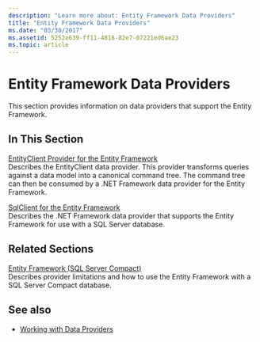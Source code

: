 ```yaml
---
description: "Learn more about: Entity Framework Data Providers"
title: "Entity Framework Data Providers"
ms.date: "03/30/2017"
ms.assetid: 5252e639-ff11-4818-82e7-07221ed6ae23
ms.topic: article
---
```

# Entity Framework Data Providers

This section provides information on data providers that support the Entity Framework.  
  
## In This Section  

 [EntityClient Provider for the Entity Framework](entityclient-provider-for-the-entity-framework.md)  
 Describes the EntityClient data provider. This provider transforms queries against a data model into a canonical command tree. The command tree can then be consumed by a .NET Framework data provider for the Entity Framework.  
  
 [SqlClient for the Entity Framework](sqlclient-for-the-entity-framework.md)  
 Describes the .NET Framework data provider that supports the Entity Framework for use with a SQL Server database.  
  
## Related Sections  

 [Entity Framework (SQL Server Compact)](/previous-versions/sql/compact/sql-server-compact-4.0/cc835494(v=sql.110))  
 Describes provider limitations and how to use the Entity Framework with a SQL Server Compact database.  

## See also

- [Working with Data Providers](working-with-data-providers.md)
